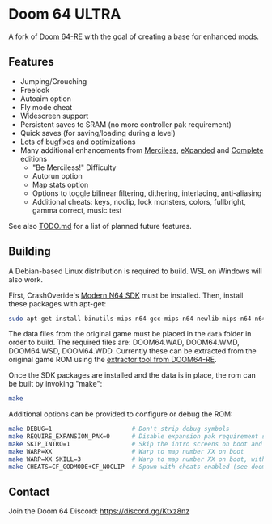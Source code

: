 # Doom 64 ULTRA

A fork of [Doom 64-RE] with the goal of creating a base for enhanced mods.

## Features

- Jumping/Crouching
- Freelook
- Autoaim option
- Fly mode cheat
- Widescreen support
- Persistent saves to SRAM (no more controller pak requirement)
- Quick saves (for saving/loading during a level)
- Lots of bugfixes and optimizations
- Many additional enhancements from [Merciless], [eXpanded] and [Complete] editions
  - "Be Merciless!" Difficulty
  - Autorun option
  - Map stats option
  - Options to toggle bilinear filtering, dithering, interlacing, anti-aliasing
  - Additional cheats: keys, noclip, lock monsters, colors, fullbright, gamma correct, music test

See also [TODO.md](./TODO.md) for a list of planned future features.

## Building

A Debian-based Linux distribution is required to build. WSL on Windows will also work.

First, CrashOveride's [Modern N64 SDK] must be installed. Then, install these
packages with apt-get:

```sh
sudo apt-get install binutils-mips-n64 gcc-mips-n64 newlib-mips-n64 n64sdk-common n64sdk makemask
```

The data files from the original game must be placed in the `data` folder in
order to build. The required files are: DOOM64.WAD, DOOM64.WMD, DOOM64.WSD,
DOOM64.WDD. Currently these can be extracted from the original game ROM using the
[extractor tool from DOOM64-RE](https://github.com/Erick194/DOOM64-RE/tree/f3792388b43d6fcef087b953f117f4df1bfd261e/doom64/Tools).

Once the SDK packages are installed and the data is in place, the rom can be
built by invoking "make":

```sh
make
```

Additional options can be provided to configure or debug the ROM:

```sh
make DEBUG=1                      # Don't strip debug symbols
make REQUIRE_EXPANSION_PAK=0      # Disable expansion pak requirement screen
make SKIP_INTRO=1                 # Skip the intro screens on boot and go straight to the menu
make WARP=XX                      # Warp to map number XX on boot
make WARP=XX SKILL=3              # Warp to map number XX on boot, with the specified difficulty (1-5)
make CHEATS=CF_GODMODE+CF_NOCLIP  # Spawn with cheats enabled (see doomdef.h for more CF_ flags)
```

## Contact

Join the Doom 64 Discord: https://discord.gg/Ktxz8nz

[Doom 64-RE]: https://github.com/Erick194/DOOM64-RE
[Merciless]: https://github.com/jnmartin84/Doom-64-Merciless-Edition/tree/modern
[eXpanded]: https://github.com/Immorpher/DOOM64XE
[Complete]: https://github.com/azamorapl/doom64-complete-edition
[Modern N64 SDK]: https://crashoveride95.github.io/modernsdk/index.html
